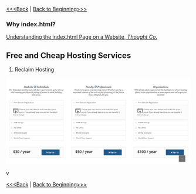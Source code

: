 [<<<Back](public.md) | [Back to Beginning>>>](../README.md)

<h3> Why index.html? </h3> 

[Understanding the index.html Page on a Website, *Thought Co.*](https://www.thoughtco.com/index-html-page-3466505)

<h2>
	Free and Cheap Hosting Services
</h2>

1. Reclaim Hosting
<img src="reclaim.jpeg"/>

<p>
<a href:"https://pages.github.com/" Github Pages/> 
</p>v

[<<<Back](public.md) | [Back to Beginning>>>](../README.md)